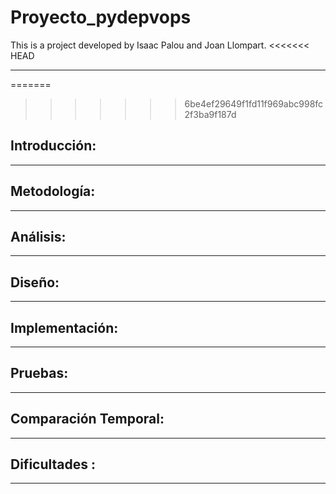 # Proyecto_pydepvops
This is a project developed by Isaac Palou and Joan Llompart.
<<<<<<< HEAD


----
=======
>>>>>>> 6be4ef29649f1fd11f969abc998fc2f3ba9f187d
## Introducción:

-----------

## Metodología:



---------------------------

## Análisis:

-------------


## Diseño:

-----------

## Implementación:

-----------


## Pruebas:

-----------

## Comparación Temporal:

-----------

## Dificultades :


-----------

